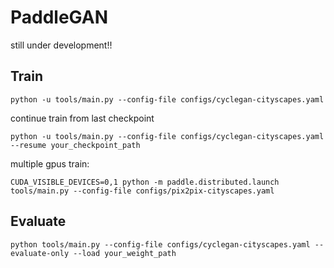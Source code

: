 # PaddleGAN

still under development!!

## Train
```
python -u tools/main.py --config-file configs/cyclegan-cityscapes.yaml
```

continue train from last checkpoint
```
python -u tools/main.py --config-file configs/cyclegan-cityscapes.yaml --resume your_checkpoint_path
```

multiple gpus train:
```
CUDA_VISIBLE_DEVICES=0,1 python -m paddle.distributed.launch tools/main.py --config-file configs/pix2pix-cityscapes.yaml
```

## Evaluate
```
python tools/main.py --config-file configs/cyclegan-cityscapes.yaml --evaluate-only --load your_weight_path
```
